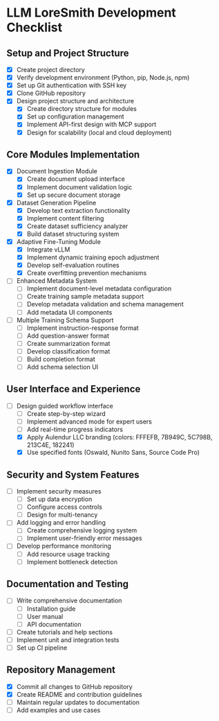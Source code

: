 # LLM LoreSmith Development Checklist

## Setup and Project Structure
- [x] Create project directory
- [x] Verify development environment (Python, pip, Node.js, npm)
- [x] Set up Git authentication with SSH key
- [x] Clone GitHub repository
- [x] Design project structure and architecture
  - [x] Create directory structure for modules
  - [x] Set up configuration management
  - [x] Implement API-first design with MCP support
  - [x] Design for scalability (local and cloud deployment)

## Core Modules Implementation
- [x] Document Ingestion Module
  - [x] Create document upload interface
  - [x] Implement document validation logic
  - [x] Set up secure document storage

- [x] Dataset Generation Pipeline
  - [x] Develop text extraction functionality
  - [x] Implement content filtering
  - [x] Create dataset sufficiency analyzer
  - [x] Build dataset structuring system

- [x] Adaptive Fine-Tuning Module
  - [x] Integrate vLLM
  - [x] Implement dynamic training epoch adjustment
  - [x] Develop self-evaluation routines
  - [x] Create overfitting prevention mechanisms

- [ ] Enhanced Metadata System
  - [ ] Implement document-level metadata configuration
  - [ ] Create training sample metadata support
  - [ ] Develop metadata validation and schema management
  - [ ] Add metadata UI components

- [ ] Multiple Training Schema Support
  - [ ] Implement instruction-response format
  - [ ] Add question-answer format
  - [ ] Create summarization format
  - [ ] Develop classification format
  - [ ] Build completion format
  - [ ] Add schema selection UI

## User Interface and Experience
- [ ] Design guided workflow interface
  - [ ] Create step-by-step wizard
  - [ ] Implement advanced mode for expert users
  - [ ] Add real-time progress indicators
  - [x] Apply Aulendur LLC branding (colors: FFFEFB, 7B949C, 5C798B, 213C4E, 182241)
  - [x] Use specified fonts (Oswald, Nunito Sans, Source Code Pro)

## Security and System Features
- [ ] Implement security measures
  - [ ] Set up data encryption
  - [ ] Configure access controls
  - [ ] Design for multi-tenancy
- [ ] Add logging and error handling
  - [ ] Create comprehensive logging system
  - [ ] Implement user-friendly error messages
- [ ] Develop performance monitoring
  - [ ] Add resource usage tracking
  - [ ] Implement bottleneck detection

## Documentation and Testing
- [ ] Write comprehensive documentation
  - [ ] Installation guide
  - [ ] User manual
  - [ ] API documentation
- [ ] Create tutorials and help sections
- [ ] Implement unit and integration tests
- [ ] Set up CI pipeline

## Repository Management
- [x] Commit all changes to GitHub repository
- [x] Create README and contribution guidelines
- [ ] Maintain regular updates to documentation
- [ ] Add examples and use cases
